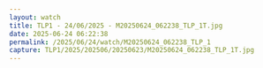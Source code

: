 ```yaml
---
layout: watch
title: TLP1 - 24/06/2025 - M20250624_062238_TLP_1T.jpg
date: 2025-06-24 06:22:38
permalink: /2025/06/24/watch/M20250624_062238_TLP_1
capture: TLP1/2025/202506/20250623/M20250624_062238_TLP_1T.jpg
---
```

